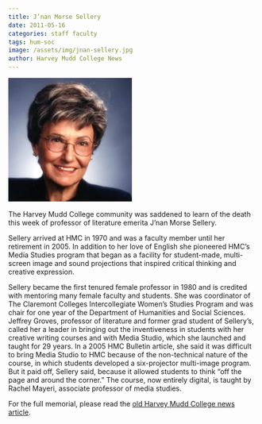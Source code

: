 ```yaml
---
title: J’nan Morse Sellery
date: 2011-05-16
categories: staff faculty
tags: hum-soc
image: /assets/img/jnan-sellery.jpg
author: Harvey Mudd College News
---
```

![J’nan Morse Sellery](/assets/img/jnan-sellery.jpg)

The Harvey Mudd College community was saddened to learn of the death this week of professor of literature emerita J’nan Morse Sellery.

Sellery arrived at HMC in 1970 and was a faculty member until her retirement in 2005. In addition to her love of English she pioneered HMC’s Media Studies program that began as a facility for student-made, multi-screen image and sound projections that inspired critical thinking and creative expression.

Sellery became the first tenured female professor in 1980 and is credited with mentoring many female faculty and students. She was coordinator of The Claremont Colleges Intercollegiate Women’s Studies Program and was chair for one year of the Department of Humanities and Social Sciences. Jeffrey Groves, professor of literature and former grad student of Sellery’s, called her a leader in bringing out the inventiveness in students with her creative writing courses and with Media Studio, which she launched and taught for 29 years. In a 2005 HMC Bulletin article, she said it was difficult to bring Media Studio to HMC because of the non-technical nature of the course, in which students developed a six-projector multi-image program. But it paid off, Sellery said, because it allowed students to think “off the page and around the corner.” The course, now entirely digital, is taught by Rachel Mayeri, associate professor of media studies.

For the full memorial, please read the [old Harvey Mudd College news article](https://www.hmc.edu/non-wp-sites/old-news/jnan-morse-sellery.php).
